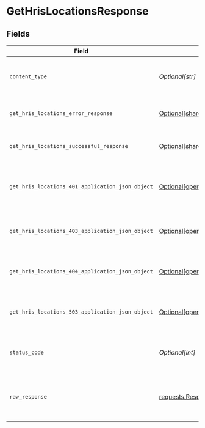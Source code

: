 # GetHrisLocationsResponse


## Fields

| Field                                                                                                                        | Type                                                                                                                         | Required                                                                                                                     | Description                                                                                                                  |
| ---------------------------------------------------------------------------------------------------------------------------- | ---------------------------------------------------------------------------------------------------------------------------- | ---------------------------------------------------------------------------------------------------------------------------- | ---------------------------------------------------------------------------------------------------------------------------- |
| `content_type`                                                                                                               | *Optional[str]*                                                                                                              | :heavy_check_mark:                                                                                                           | HTTP response content type for this operation                                                                                |
| `get_hris_locations_error_response`                                                                                          | [Optional[shared.GetHrisLocationsErrorResponse]](undefined/models/shared/gethrislocationserrorresponse.md)                   | :heavy_minus_sign:                                                                                                           | GET /hris/locations Error response                                                                                           |
| `get_hris_locations_successful_response`                                                                                     | [Optional[shared.GetHrisLocationsSuccessfulResponse]](undefined/models/shared/gethrislocationssuccessfulresponse.md)         | :heavy_minus_sign:                                                                                                           | GET /hris/locations Successful response                                                                                      |
| `get_hris_locations_401_application_json_object`                                                                             | [Optional[operations.GetHrisLocations401ApplicationJSON]](undefined/models/operations/gethrislocations401applicationjson.md) | :heavy_minus_sign:                                                                                                           | Returned when the authentication header was invalid or missing.                                                              |
| `get_hris_locations_403_application_json_object`                                                                             | [Optional[operations.GetHrisLocations403ApplicationJSON]](undefined/models/operations/gethrislocations403applicationjson.md) | :heavy_minus_sign:                                                                                                           | Returned when the passed integration is inactive.                                                                            |
| `get_hris_locations_404_application_json_object`                                                                             | [Optional[operations.GetHrisLocations404ApplicationJSON]](undefined/models/operations/gethrislocations404applicationjson.md) | :heavy_minus_sign:                                                                                                           | Returned when a requested resource is not found.                                                                             |
| `get_hris_locations_503_application_json_object`                                                                             | [Optional[operations.GetHrisLocations503ApplicationJSON]](undefined/models/operations/gethrislocations503applicationjson.md) | :heavy_minus_sign:                                                                                                           | Returned when no sync has finished successfully yet                                                                          |
| `status_code`                                                                                                                | *Optional[int]*                                                                                                              | :heavy_check_mark:                                                                                                           | HTTP response status code for this operation                                                                                 |
| `raw_response`                                                                                                               | [requests.Response](https://requests.readthedocs.io/en/latest/api/#requests.Response)                                        | :heavy_minus_sign:                                                                                                           | Raw HTTP response; suitable for custom response parsing                                                                      |